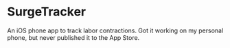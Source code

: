 # SurgeTracker
An iOS phone app to track labor contractions.  Got it working on my personal phone, but never published it to the App Store.
